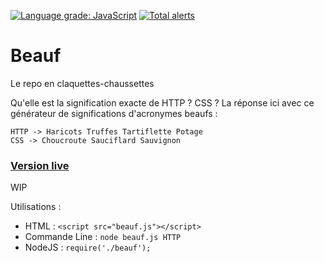 [![Language grade: JavaScript](https://img.shields.io/lgtm/grade/javascript/g/Klemek/Beauf.svg?logo=lgtm&logoWidth=18)](https://lgtm.com/projects/g/Klemek/Beauf/context:javascript)
[![Total alerts](https://img.shields.io/lgtm/alerts/g/Klemek/Beauf.svg?logo=lgtm&logoWidth=18)](https://lgtm.com/projects/g/Klemek/Beauf/alerts/)

# Beauf
Le repo en claquettes-chaussettes

Qu'elle est la signification exacte de HTTP ? CSS ?
La réponse ici avec ce générateur de significations d'acronymes beaufs :

```
HTTP -> Haricots Truffes Tartiflette Potage
CSS -> Choucroute Sauciflard Sauvignon
```

### [Version live](https://klemek.github.io/Beauf/)

WIP

Utilisations :

* HTML : `<script src="beauf.js"></script>`
* Commande Line : `node beauf.js HTTP`
* NodeJS : `require('./beauf');`
